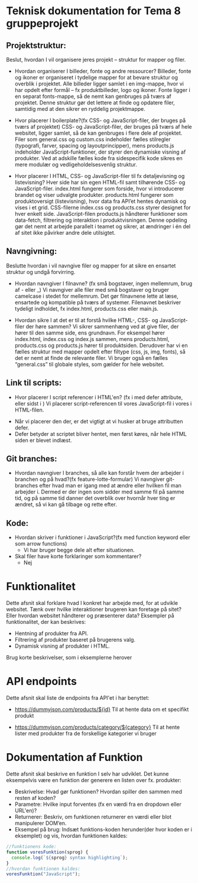 # Teknisk dokumentation for Tema 8 gruppeprojekt

## Projektstruktur:

Beslut, hvordan I vil organisere jeres projekt – struktur for mapper og filer.

- Hvordan organiserer I billeder, fonte og andre ressourcer?
  Billeder, fonte og ikoner er organiseret i tydelige mapper for at bevare struktur og overblik i projektet.
  Alle billeder ligger samlet i en img-mappe, hvor vi har opdelt efter formål – fx produktbilleder, logo og ikoner.
  Fonte ligger i en separat fonts-mappe, så de nemt kan genbruges på tværs af projektet.
  Denne struktur gør det lettere at finde og opdatere filer, samtidig med at den sikrer en ryddelig projektmappe.

- Hvor placerer I boilerplate?(fx CSS- og JavaScript-filer, der bruges på tværs af projektet)
  CSS- og JavaScript-filer, der bruges på tværs af hele websitet, ligger samlet, så de kan genbruges i flere dele af projektet.
  Filer som general.css og custom.css indeholder fælles stilregler (typografi, farver, spacing og layoutprincipper), mens products.js indeholder JavaScript-funktioner, der styrer den dynamiske visning af produkter.
  Ved at adskille fælles kode fra sidespecifik kode sikres en mere modulær og vedligeholdelsesvenlig struktur.

- Hvor placerer I HTML, CSS- og JavaScript-filer til fx detaljevisning og listevisning?
  Hver side har sin egen HTML-fil samt tilhørende CSS- og JavaScript-filer.
  index.html fungerer som forside, hvor vi introducerer brandet og viser udvalgte produkter.
  products.html fungerer som produktoversigt (listevisning), hvor data fra API’et hentes dynamisk og vises i et grid.
  CSS-filerne index.css og products.css styrer designet for hver enkelt side.
  JavaScript-filen products.js håndterer funktioner som data-fetch, filtrering og interaktion i produktvisningen.
  Denne opdeling gør det nemt at arbejde parallelt i teamet og sikrer, at ændringer i én del af sitet ikke påvirker andre dele utilsigtet.

## Navngivning:

Beslutte hvordan i vil navngive filer og mapper for at sikre en ensartet struktur og undgå forvirring.

- Hvordan navngiver I filnavne? (fx små bogstaver, ingen mellemrum, brug af - eller \_)
  Vi navngiver alle filer med små bogstaver og bruger camelcase i stedet for mellemrum.
  Det gør filnavnene lette at læse, ensartede og kompatible på tværs af systemer.
  Filenavnet beskriver tydeligt indholdet, fx index.html, products.css eller main.js.

- Hvordan sikre I at det er til at forstå hvilke HTML-, CSS- og JavaScript-filer der høre sammen?
  Vi sikrer sammenhæng ved at give filer, der hører til den samme side, ens grundnavn.
  For eksempel hører index.html, index.css og index.js sammen, mens products.html, products.css og products.js hører til produktsiden.
  Derudover har vi en fælles struktur med mapper opdelt efter filtype (css, js, img, fonts), så det er nemt at finde de relevante filer.
  Vi bruger også en fælles “general.css” til globale styles, som gælder for hele websitet.

## Link til scripts:

- Hvor placerer I script referencer i HTML'en? (fx i <head> med defer attribute, eller sidst i <body>)
  Vi placerer script-referencen til vores JavaScript-fil i vores <head> i HTML-filen.

* Når vi placerer den der, er det vigtigt at vi husker at bruge attributten defer.
* Defer betyder at scriptet bliver hentet, men først køres, når hele HTML siden er blevet indlæst.

## Git branches:

- Hvordan navngiver I branches, så alle kan forstår hvem der arbejder i branchen og på hvad?(fx feature-lotte-formular)
  Vi navngiver git-branches efter hvad man er igang med at ændre eller hvilken fil man arbejder i. Dermed er der ingen som sidder med samme fil på samme tid, og på samme tid danner det overblik over hvornår hver ting er ændret, så vi kan gå tilbage og rette efter.

## Kode:

- Hvordan skriver i funktioner i JavaScript?(fx med function keyword eller som arrow functions)
  - Vi har bruger begge dele alt efter situationen.
- Skal filer have korte forklaringer som kommentarer?
  - Nej

# Funktionalitet

Dette afsnit skal forklare hvad I konkret har arbejde med, for at udvikle websitet. Tænk over hvilke interaktioner brugeren kan foretage på sitet? Eller hvordan websitet håndterer og præsenterer data? Eksempler på funktionalitet, der kan beskrives:

- Hentning af produkter fra API.
- Filtrering af produkter baseret på brugerens valg.
- Dynamisk visning af produkter i HTML.

Brug korte beskrivelser, som i eksemplerne herover

# API endpoints

Dette afsnit skal liste de endpoints fra API'et i har benyttet:

- https://dummyjson.com/products/${id}
  Til at hente data om et specifikt produkt

- https://dummyjson.com/products/category/${category}
  Til at hente lister med produkter fra de forskellige kategorier vi bruger

# Dokumentation af Funktion

Dette afsnit skal beskrive en funktion I selv har udviklet. Det kunne eksempelvis være en funktion der generere en listen over fx. produkter:

- Beskrivelse: Hvad gør funktionen? Hvordan spiller den sammen med resten af koden?
- Parametre: Hvilke input forventes (fx en værdi fra en dropdown eller URL'en)?
- Returnerer: Beskriv, om funktionen returnerer en værdi eller blot manipulerer DOM’en.
- Eksempel på brug: Indsæt funktions-koden herunder(der hvor koden er i eksemplet) og vis, hvordan funktionen kaldes:

```javascript
//funktionens kode:
function voresFunktion(sprog) {
  console.log(`${sprog} syntax highlighting`);
}
//hvordan funktionen kaldes:
voresFunktion("JavaScript");
```

